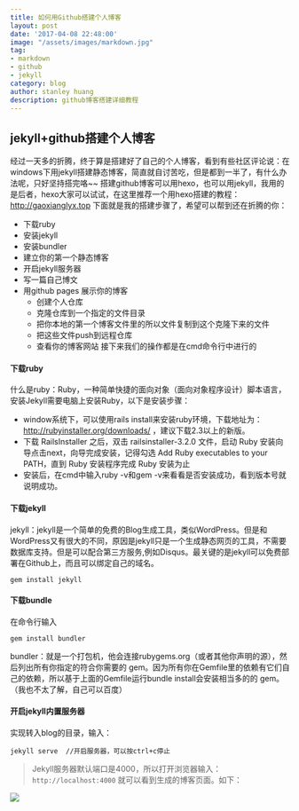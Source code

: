```yaml
---
title: 如何用Github搭建个人博客
layout: post
date: '2017-04-08 22:48:00'
image: "/assets/images/markdown.jpg"
tag:
- markdown
- github
- jekyll
category: blog
author: stanley huang
description: github博客搭建详细教程
---
```


## jekyll+github搭建个人博客
经过一天多的折腾，终于算是搭建好了自己的个人博客，看到有些社区评论说：在windows下用jekyll搭建静态博客，简直就自讨苦吃，但是都到一半了，有什么办法呢，只好坚持搭完咯~~
搭建github博客可以用hexo，也可以用jekyll，我用的是后者，hexo大家可以试试，在这里推荐一个用hexo搭建的教程：http://gaoxianglyx.top
下面就是我的搭建步骤了，希望可以帮到还在折腾的你：

- 下载ruby
- 安装jekyll
- 安装bundler
- 建立你的第一个静态博客
- 开启jekyll服务器
- 写一篇自己博文
- 用github pages 展示你的博客
	- 创建个人仓库
	- 克隆仓库到一个指定的文件目录
	- 把你本地的第一个博客文件里的所以文件复制到这个克隆下来的文件
	- 把这些文件push到远程仓库
	- 查看你的博客网站
	 接下来我们的操作都是在cmd命令行中进行的
	 
#### 下载ruby
什么是ruby：Ruby，一种简单快捷的面向对象（面向对象程序设计）脚本语言，安装Jekyll需要电脑上安装Ruby，以下是安装步骤：
- window系统下，可以使用rails install来安装ruby环境，下载地址为：http://rubyinstaller.org/downloads/ ，建议下载2.3以上的新版。
- 下载 RailsInstaller 之后，双击 railsinstaller-3.2.0 文件，启动 Ruby 安装向导点击next，向导完成安装，记得勾选 Add Ruby executables to your PATH，直到 Ruby 安装程序完成 Ruby 安装为止
- 安装后，在cmd中输入ruby -v和gem -v来看看是否安装成功，看到版本号就说明成功。
	 
#### 下载jekyll
jekyll：jekyll是一个简单的免费的Blog生成工具，类似WordPress。但是和WordPress又有很大的不同，原因是jekyll只是一个生成静态网页的工具，不需要数据库支持。但是可以配合第三方服务,例如Disqus。最关键的是jekyll可以免费部署在Github上，而且可以绑定自己的域名。
 ```
gem install jekyll
 ```
#### 下载bundle
在命令行输入
```
gem install bundler
```
bundler：就是一个打包机，他会连接rubygems.org（或者其他你声明的源），然后列出所有你指定的符合你需要的 gem。因为所有你在Gemfile里的依赖有它们自己的依赖，所以基于上面的Gemfile运行bundle install会安装相当多的的 gem。（我也不太了解，自己可以百度）

#### 开启jekyll内置服务器
实现转入blog的目录，输入：
```
jekyll serve  //开启服务器，可以按ctrl+c停止
```

>  Jekyll服务器默认端口是4000，所以打开浏览器输入：`http://localhost:4000` 就可以看到生成的博客页面。如下：

![](https://images2015.cnblogs.com/blog/1019973/201701/1019973-20170114223440525-1524406009.png)